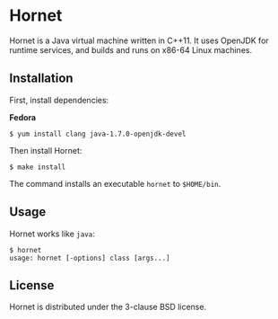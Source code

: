 # Hornet

Hornet is a Java virtual machine written in C++11.  It uses OpenJDK for
runtime services, and builds and runs on x86-64 Linux machines.

## Installation

First, install dependencies:

**Fedora**

```
$ yum install clang java-1.7.0-openjdk-devel
```

Then install Hornet:

```
$ make install
```

The command installs an executable ``hornet`` to ``$HOME/bin``.

## Usage

Hornet works like ``java``:

```
$ hornet
usage: hornet [-options] class [args...]
```

## License

Hornet is distributed under the 3-clause BSD license.
